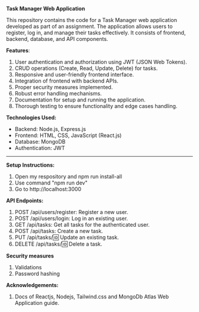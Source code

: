 **Task Manager Web Application**

This repository contains the code for a Task Manager web application developed as part of an assignment. The application allows users to register, log in, and manage their tasks effectively. It consists of frontend, backend, database, and API components.

**Features**:

1. User authentication and authorization using JWT (JSON Web Tokens).
2. CRUD operations (Create, Read, Update, Delete) for tasks.
3. Responsive and user-friendly frontend interface.
4. Integration of frontend with backend APIs.
5. Proper security measures implemented.
6. Robust error handling mechanisms.
7. Documentation for setup and running the application.
8. Thorough testing to ensure functionality and edge cases handling.


**Technologies Used:**

* Backend: Node.js, Express.js
* Frontend: HTML, CSS, JavaScript (React.js)
* Database: MongoDB
* Authentication: JWT

****
**Setup Instructions:**  

1. Open my respository and npm run install-all
2. Use command "npm run dev"
3. Go to http://localhost:3000


**API Endpoints:**

1. POST /api/users/register: Register a new user.
2. POST /api/users/login: Log in an existing user.
3. GET /api/tasks: Get all tasks for the authenticated user.
4. POST /api/tasks: Create a new task.
5. PUT /api/tasks/:id: Update an existing task.
6. DELETE /api/tasks/:id: Delete a task.


**Security measures**

1. Validations
2. Password hashing


**Acknowledgements:**

1. Docs of Reactjs, Nodejs, Tailwind.css and MongoDb Atlas Web Application guide.
